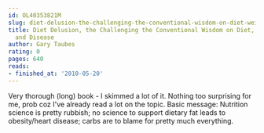 ```yaml
---
id: OL40353821M
slug: diet-delusion-the-challenging-the-conventional-wisdom-on-diet-weight-loss-and-disease
title: Diet Delusion, the Challenging the Conventional Wisdom on Diet, Weight Loss,
  and Disease
author: Gary Taubes
rating: 0
pages: 640
reads:
- finished_at: '2010-05-20'
---
```

Very thorough (long) book - I skimmed a lot of it. Nothing too surprising for me, prob coz I've already read a lot on the topic. Basic message: Nutrition science is pretty rubbish; no science to support dietary fat leads to obesity/heart disease; carbs are to blame for pretty much everything.
